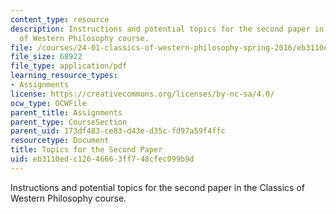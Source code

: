 ```yaml
---
content_type: resource
description: Instructions and potential topics for the second paper in the Classics
  of Western Philosophy course.
file: /courses/24-01-classics-of-western-philosophy-spring-2016/eb3110edc12646663ff748cfec099b9d_MIT24_01S16_Paper2.pdf
file_size: 68922
file_type: application/pdf
learning_resource_types:
- Assignments
license: https://creativecommons.org/licenses/by-nc-sa/4.0/
ocw_type: OCWFile
parent_title: Assignments
parent_type: CourseSection
parent_uid: 173df483-ce83-d43e-d35c-fd97a59f4ffc
resourcetype: Document
title: Topics for the Second Paper
uid: eb3110ed-c126-4666-3ff7-48cfec099b9d
---
```

Instructions and potential topics for the second paper in the Classics of Western Philosophy course.